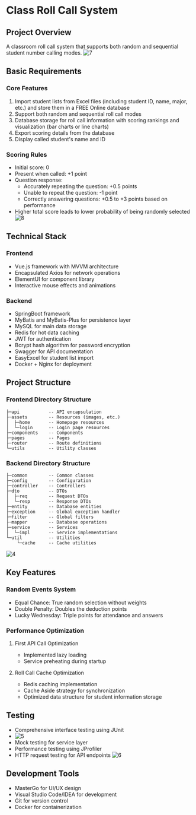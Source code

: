 # Class Roll Call System

## Project Overview
A classroom roll call system that supports both random and sequential student number calling modes.
![7](https://github.com/user-attachments/assets/d783dc87-636d-4403-a14a-5a9cf6837dda)

## Basic Requirements

### Core Features
1. Import student lists from Excel files (including student ID, name, major, etc.) and store them in a FREE Online database
2. Support both random and sequential roll call modes
3. Database storage for roll call information with scoring rankings and visualization (bar charts or line charts)
4. Export scoring details from the database
5. Display called student's name and ID

### Scoring Rules
- Initial score: 0
- Present when called: +1 point
- Question response:
  - Accurately repeating the question: +0.5 points
  - Unable to repeat the question: -1 point
  - Correctly answering questions: +0.5 to +3 points based on performance
- Higher total score leads to lower probability of being randomly selected
![8](https://github.com/user-attachments/assets/d8e7fcc4-707a-4f2b-8e4c-927be8ff0304)

## Technical Stack

### Frontend
- Vue.js framework with MVVM architecture
- Encapsulated Axios for network operations
- ElementUI for component library
- Interactive mouse effects and animations

### Backend
- SpringBoot framework
- MyBatis and MyBatis-Plus for persistence layer
- MySQL for main data storage
- Redis for hot data caching
- JWT for authentication
- Bcrypt hash algorithm for password encryption
- Swagger for API documentation
- EasyExcel for student list import
- Docker + Nginx for deployment

## Project Structure

### Frontend Directory Structure
```
├─api           -- API encapsulation
├─assets        -- Resources (images, etc.)
│  ├─home       -- Homepage resources
│  └─login      -- Login page resources
├─components    -- Components
├─pages         -- Pages
├─router        -- Route definitions
└─utils         -- Utility classes
```

### Backend Directory Structure
```
├─common        -- Common classes
├─config        -- Configuration
├─controller    -- Controllers
├─dto           -- DTOs
│  ├─req        -- Request DTOs
│  └─resp       -- Response DTOs
├─entity        -- Database entities
├─exception     -- Global exception handler
├─filter        -- Global filters
├─mapper        -- Database operations
├─service       -- Services
│  └─impl       -- Service implementations
└─util          -- Utilities
    └─cache     -- Cache utilities
```
![4](https://github.com/user-attachments/assets/f1bba465-002a-49d1-8446-25cf23e1565a)

## Key Features

### Random Events System
- Equal Chance: True random selection without weights
- Double Penalty: Doubles the deduction points
- Lucky Wednesday: Triple points for attendance and answers

### Performance Optimization
1. First API Call Optimization
   - Implemented lazy loading
   - Service preheating during startup
   
2. Roll Call Cache Optimization
   - Redis caching implementation
   - Cache Aside strategy for synchronization
   - Optimized data structure for student information storage

## Testing
- Comprehensive interface testing using JUnit
- ![5](https://github.com/user-attachments/assets/7c6e2cbe-2c66-48f5-bad8-da4c532dfd0e)
- Mock testing for service layer
- Performance testing using JProfiler
- HTTP request testing for API endpoints
![6](https://github.com/user-attachments/assets/f3e730e8-6a8a-439f-8434-c097e3903fb9)

## Development Tools
- MasterGo for UI/UX design
- Visual Studio Code/IDEA for development
- Git for version control
- Docker for containerization

